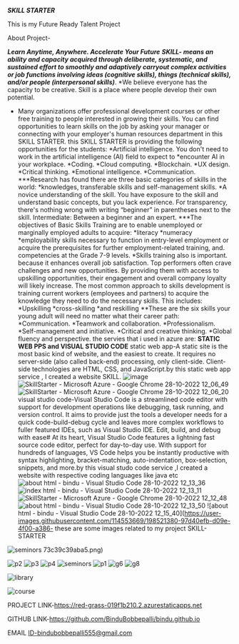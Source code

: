 ***SKILL STARTER***


This is my Future Ready Talent Project


About Project-


***Learn Anytime, Anywhere. 
Accelerate Your Future***
***SKILL- means an ability and capacity acquired through deliberate, systematic, and sustained effort to smoothly and adaptively carryout complex activities or job functions involving ideas (cognitive skills), things (technical skills), and/or people (interpersonal skills)***.
*We believe everyone has the capacity to be creative. Skill is a place where people develop their own potential.
* Many organizations offer professional development courses or other free training to people interested in growing their skills.
You can find opportunities to learn skills on the job by asking your manager or connecting with your employer's human resources department in this SKILL STARTER.
this SKILL STARTER is providing the following opportunities for the students: 
   *Artificial intelligence. You don't need to work in the artificial intelligence (AI) field to expect to *encounter AI in your workplace.
   *Coding.
   *Cloud computing.
   *Blockchain.
   *UX design. 
   *Critical thinking.
   *Emotional intelligence. 
   *Communication.
***Research has found there are three basic categories of skills in the world:
   *knowledges, transferable skills and self-management skills.
   *A novice understanding of the skill. 
You have exposure to the skill and understand basic concepts, but you lack experience. For transparency, there's nothing wrong with writing “beginner” in parentheses next to the skill. Intermediate: Between a beginner and an expert. 
***The objectives of Basic Skills Training are to enable unemployed or marginally employed adults to acquire: 
   *literacy
   *numeracy
   *employability 
skills necessary to function in entry-level employment or acquire the prerequisites for further employment-related training, and. competencies at the Grade 7-9 levels. 
*Skills training also is important. because it enhances overall job satisfaction. 
Top performers often crave challenges and new opportunities. By providing them with access to upskilling opportunities, their engagement and overall company loyalty will likely increase. 
The most common approach to skills development is training current workers (employees and partners) to acquire the knowledge they need to do the necessary skills. This includes:
   *Upskilling
   *cross-skilling
   *and reskilling
**These are the six skills your young adult will need no matter what their career path: 
   *Communication. 
   *Teamwork and collaboration.
   *Professionalism.
   *Self-management and initiative.
   *Critical and creative thinking.
   *Global fluency and perspective.
the servies that i used in azure are:
**STATIC WEB PPS and VISUAL STUDIO CODE**
static web app-A static site is the most basic kind of website, and the easiest to create. It requires no server-side (also called back-end) processing, only client-side. Client-side technologies are HTML, CSS, and JavaScript.by this static web app service , I created a website SKILL.
![image](https://user-images.githubusercontent.com/114553669/198518258-d07ead46-9195-4b75-bfd9-6be4e45d1b00.png)
![SkillStarter - Microsoft Azure - Google Chrome 28-10-2022 12_06_49](https://user-images.githubusercontent.com/114553669/198520274-9225c4e1-fc09-44d4-ae05-81d62cb70fae.png)
![SkillStarter - Microsoft Azure - Google Chrome 28-10-2022 12_06_20](https://user-images.githubusercontent.com/114553669/198520308-ea062714-e724-40fc-ab36-bf19b568c4d9.png)
visual studio code-Visual Studio Code is a streamlined code editor with support for development operations like debugging, task running, and version control. It aims to provide just the tools a developer needs for a quick code-build-debug cycle and leaves more complex workflows to fuller featured IDEs, such as Visual Studio IDE. Edit, build, and debug with ease#
At its heart, Visual Studio Code features a lightning fast source code editor, perfect for day-to-day use. With support for hundreds of languages, VS Code helps you be instantly productive with syntax highlighting, bracket-matching, auto-indentation, box-selection, snippets, and more.by this visual studo code service ,I created a website with respective coding languages like java etc
![about html - bindu - Visual Studio Code 28-10-2022 12_13_36](https://user-images.githubusercontent.com/114553669/198521060-863bd5f3-5a1d-4bd3-ac87-df09d2e558e4.png)
![index html - bindu - Visual Studio Code 28-10-2022 12_13_11](https://user-images.githubusercontent.com/114553669/198521077-92598c36-88cd-4a34-bda5-210a4f282a6e.png)
![SkillStarter - Microsoft Azure - Google Chrome 28-10-2022 12_12_48](https://user-images.githubusercontent.com/114553669/198521090-fcc4a764-c3b5-441d-893d-5d2d7ba68100.png)
![about html - bindu - Visual Studio Code 28-10-2022 12_13_50](https://user-images.githubusercontent.com/114553669/198521356-ae810e15-b67f-48b0-abd3-8a963a793eae.png)
![about html - bindu - Visual Studio Code 28-10-2022 12_15_40](https://user-images.githubusercontent.com/114553669/198521380-97d40efb-d09e-4f00-a386-
these are some images related to my project SKILL-STARTER

![seminors](https://user-images.githubusercontent.com/114553669/198523553-19725fd8-5c62-4ba2-a2dd-2e65918b9821.png)
73c39c39aba5.png)

![p2](https://user-images.githubusercontent.com/114553669/198522983-e1f0a2ea-4887-4333-9500-b92b28624a9b.jpg)
![p3](https://user-images.githubusercontent.com/114553669/198522989-73a04518-0182-460f-aafa-07a4a707c8f0.jpg)
![p4](https://user-images.githubusercontent.com/114553669/198522995-582c6767-5fc9-461e-b7e7-d701f21bde33.jpg)
![seminors](https://user-images.githubusercontent.com/114553669/198523003-1d80c314-2fe0-444d-b815-3ec1f8594614.png)
![p1](https://user-images.githubusercontent.com/114553669/198523004-5c2d33a3-6e88-46b0-b2a4-1a08b325ad86.jpg)
![g6](https://user-images.githubusercontent.com/114553669/198523208-3aafc75a-3e05-4b94-9490-2f1f5e538c66.jpg)
![g8](https://user-images.githubusercontent.com/114553669/198523223-04982db0-af35-45c0-92c8-4be85be0b072.jpg)

![library](https://user-images.githubusercontent.com/114553669/198523247-c60923ef-1b45-40e8-967d-d22726c387fe.png)

![course](https://user-images.githubusercontent.com/114553669/198523350-31655375-befe-4011-bf3e-9c6ee8d45da9.png)

PROJECT LINK-https://red-grass-019f1b210.2.azurestaticapps.net

GITHUB LINK-https://github.com/BinduBobbepalli/bindu.github.io

EMAIL ID-bindubobbepalli555@gmail.com
